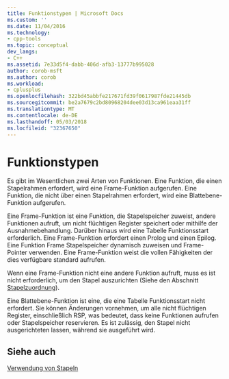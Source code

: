 ```yaml
---
title: Funktionstypen | Microsoft Docs
ms.custom: ''
ms.date: 11/04/2016
ms.technology:
- cpp-tools
ms.topic: conceptual
dev_langs:
- C++
ms.assetid: 7e33d5f4-dabb-406d-afb3-13777b995028
author: corob-msft
ms.author: corob
ms.workload:
- cplusplus
ms.openlocfilehash: 322bd45abbfe217671fd39f0617987fde21445db
ms.sourcegitcommit: be2a7679c2bd80968204dee03d13ca961eaa31ff
ms.translationtype: MT
ms.contentlocale: de-DE
ms.lasthandoff: 05/03/2018
ms.locfileid: "32367650"
---
```

# <a name="function-types"></a>Funktionstypen
Es gibt im Wesentlichen zwei Arten von Funktionen. Eine Funktion, die einen Stapelrahmen erfordert, wird eine Frame-Funktion aufgerufen. Eine Funktion, die nicht über einen Stapelrahmen erfordert, wird eine Blattebene-Funktion aufgerufen.  
  
 Eine Frame-Funktion ist eine Funktion, die Stapelspeicher zuweist, andere Funktionen aufruft, um nicht flüchtigen Register speichert oder mithilfe der Ausnahmebehandlung. Darüber hinaus wird eine Tabelle Funktionsstart erforderlich. Eine Frame-Funktion erfordert einen Prolog und einen Epilog. Eine Funktion Frame Stapelspeicher dynamisch zuweisen und Frame-Pointer verwenden. Eine Frame-Funktion weist die vollen Fähigkeiten der dies verfügbare standard aufrufen.  
  
 Wenn eine Frame-Funktion nicht eine andere Funktion aufruft, muss es ist nicht erforderlich, um den Stapel auszurichten (Siehe den Abschnitt [Stapelzuordnung](../build/stack-allocation.md)).  
  
 Eine Blattebene-Funktion ist eine, die eine Tabelle Funktionsstart nicht erfordert. Sie können Änderungen vornehmen, um alle nicht flüchtigen Register, einschließlich RSP, was bedeutet, dass keine Funktionen aufrufen oder Stapelspeicher reservieren. Es ist zulässig, den Stapel nicht ausgerichteten lassen, während sie ausgeführt wird.  
  
## <a name="see-also"></a>Siehe auch  
 [Verwendung von Stapeln](../build/stack-usage.md)
